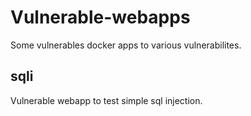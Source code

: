 # Vulnerable-webapps

Some vulnerables docker apps to various vulnerabilites.

## sqli
Vulnerable webapp to test simple sql injection.